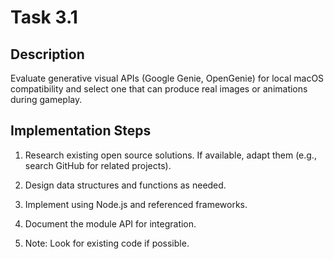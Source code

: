 # Task 3.1

## Description
Evaluate generative visual APIs (Google Genie, OpenGenie) for local macOS compatibility and select one that can produce real images or animations during gameplay.

## Implementation Steps
1. Research existing open source solutions. If available, adapt them (e.g., search GitHub for related projects).

2. Design data structures and functions as needed.

3. Implement using Node.js and referenced frameworks.

4. Document the module API for integration.

5. Note: Look for existing code if possible.

